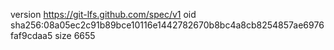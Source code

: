 version https://git-lfs.github.com/spec/v1
oid sha256:08a05ec2c91b89bce10116e1442782670b8bc4a8cb8254857ae6976faf9cdaa5
size 6655
